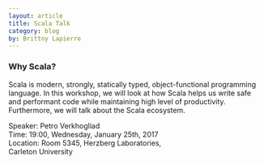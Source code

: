 ```yaml
---
layout: article
title: Scala Talk
category: blog
by: Brittny Lapierre
---
```

<h3>Why Scala?</h3>
<p>Scala is modern, strongly, statically typed, object-functional programming language.
In this workshop, we will look at how Scala helps us write safe and
performant code while maintaining high level of productivity. Furthermore, we
will talk about the Scala ecosystem.</p>

Speaker: Petro Verkhogliad<br/>
Time: 19:00, Wednesday, January 25th, 2017<br/>
Location: Room 5345, Herzberg Laboratories,<br/>
Carleton University

